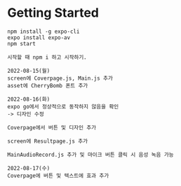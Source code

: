 # Getting Started

```
npm install -g expo-cli
expo install expo-av
npm start
```

```
시작할 때 npm i 하고 시작하기.
```

```
2022-08-15(월)
screen에 Coverpage.js, Main.js 추가
asset에 CherryBomb 폰트 추가
```

```
2022-08-16(화)
expo go에서 정상적으로 동작하지 않음을 확인
-> 디자인 수정

Coverpage에서 버튼 및 디자인 추가

screen에 Resultpage.js 추가

MainAudioRecord.js 추가 및 마이크 버튼 클릭 시 음성 녹음 가능
```

```
2022-08-17(수)
Coverpage에 버튼 및 텍스트에 효과 추가
```